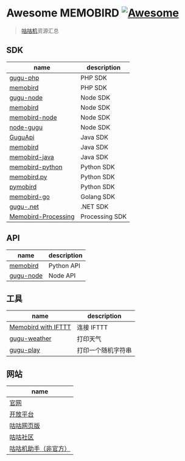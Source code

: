 # Awesome MEMOBIRD [![Awesome](https://cdn.rawgit.com/sindresorhus/awesome/d7305f38d29fed78fa85652e3a63e154dd8e8829/media/badge.svg)](https://github.com/sindresorhus/awesome)

> [咕咕机](http://www.memobird.cn)资源汇总

## SDK

|name|description|
|---|---|
|[gugu-php](https://github.com/memobird/gugu-php)|PHP SDK|
|[memobird](https://github.com/atans/memobird)|PHP SDK|
|[gugu-node](https://github.com/liyaodong/gugu-node)|Node SDK|
|[memobird](https://github.com/sherluok/memobird)|Node SDK|
|[memobird-node](https://github.com/jingxinxin/memobird-node)|Node SDK|
|[node-gugu](https://github.com/dofy/node-gugu)|Node SDK|
|[GuguApi](https://github.com/Cospotato/GuguApi)|Java SDK|
|[memobird](https://github.com/dimonwei/memobird)|Java SDK|
|[memobird-java](https://github.com/crackcell/memobird-java)|Java SDK|
|[memobird-python](https://github.com/jingxinxin/memobird-python)|Python SDK|
|[memobird.py](https://github.com/wong2/memobird.py)|Python SDK|
|[pymobird](https://github.com/Windfarer/pymobird)|Python SDK|
|[memobird-go](https://github.com/crackcell/memobird-go)|Golang SDK|
|[gugu-.net](https://github.com/memobird/gugu-.net)|.NET SDK|
|[Memobird-Processing](https://github.com/xyfeng/Memobird-Processing)|Processing SDK|

## API

|name|description|
|---|---|
|[memobird](https://github.com/Just4test/memobird)|Python API|
|[gugu-node](https://github.com/zerob13/gugu-node)|Node API|

## 工具

|name|description|
|---|---|
|[Memobird with IFTTT](https://ifttt.com/memobird)|连接 IFTTT|
|[gugu-weather](https://github.com/luoye-fe/gugu-weather)|打印天气|
|[gugu-play](https://github.com/liyaodong/gugu-play)|打印一个随机字符串|

## 网站

|name|
|---|
|[官网](http://memobird.cn/)|
|[开放平台](http://open.memobird.cn/)|
|[咕咕网页版](http://w.memobird.cn/cn/w/login.aspx)|
|[咕咕社区](https://buluo.qq.com/p/barindex.html?from=share&bid=261916)|
|[咕咕机助手（非官方）](http://guguji.me/)|

